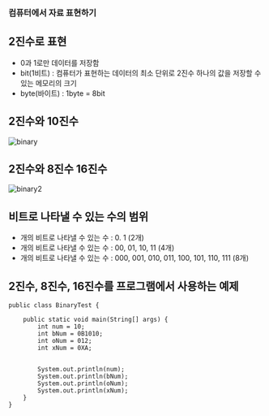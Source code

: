 ### 컴퓨터에서 자료 표현하기

## 2진수로 표현

- 0과 1로만 데이터를 저장함
- bit(1비트) : 컴퓨터가 표현하는 데이터의 최소 단위로 2진수 하나의 값을 저장할 수 있는 메모리의 크기
- byte(바이트) : 1byte = 8bit

## 2진수와 10진수
![binary](https://user-images.githubusercontent.com/105026909/190973581-4cd5dc67-129f-4aef-a70b-cf5fdc15c3d8.png)

## 2진수와 8진수 16진수

![binary2](https://user-images.githubusercontent.com/105026909/190973679-a896b456-0aff-4275-a144-ffacaa603154.png)

## 비트로 나타낼 수 있는 수의 범위

- 개의 비트로 나타낼 수 있는 수 : 0. 1 (2개)
- 개의 비트로 나타낼 수 있는 수 : 00, 01, 10, 11 (4개)
- 개의 비트로 나타낼 수 있는 수 : 000, 001, 010, 011, 100, 101, 110, 111 (8개)

## 2진수, 8진수, 16진수를 프로그램에서 사용하는 예제

```
public class BinaryTest {

	public static void main(String[] args) {
		int num = 10;
		int bNum = 0B1010;
		int oNum = 012;
		int xNum = 0XA;


		System.out.println(num);
		System.out.println(bNum);
		System.out.println(oNum);
		System.out.println(xNum);
	}
}
```

